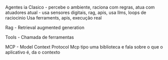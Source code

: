 Agentes ia
Clasico - percebe o ambiente, raciona com regras, atua com atuadores
atual - usa sensores digitais, rag, apis, usa llms, loops de raciocinio
Usa ferraments, apis, execução real

Rag - Retrieval augmented generation

Tools - Chamada de ferramentas

MCP - Model Context Protocol
Mcp tipo uma biblioteca e fala sobre o que o aplicativo é, da o contexto
